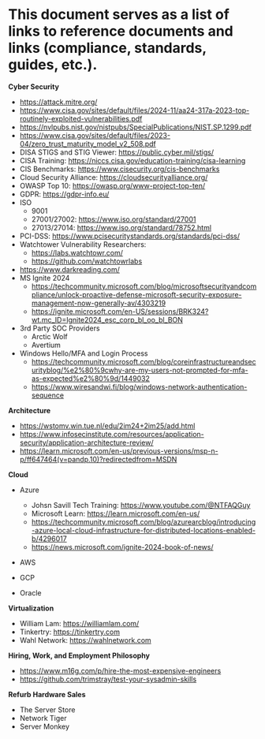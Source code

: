 # This document serves as a list of links to reference documents and links (compliance, standards, guides, etc.). #

**Cyber Security**

* https://attack.mitre.org/
* https://www.cisa.gov/sites/default/files/2024-11/aa24-317a-2023-top-routinely-exploited-vulnerabilities.pdf
* https://nvlpubs.nist.gov/nistpubs/SpecialPublications/NIST.SP.1299.pdf
* https://www.cisa.gov/sites/default/files/2023-04/zero_trust_maturity_model_v2_508.pdf
* DISA STIGS and STIG Viewer: https://public.cyber.mil/stigs/
* CISA Training: https://niccs.cisa.gov/education-training/cisa-learning
* CIS Benchmarks: https://www.cisecurity.org/cis-benchmarks
* Cloud Security Alliance: https://cloudsecurityalliance.org/
* OWASP Top 10: https://owasp.org/www-project-top-ten/
* GDPR: https://gdpr-info.eu/
* ISO
    * 9001
    * 27001/27002: https://www.iso.org/standard/27001
    * 27013/27014: https://www.iso.org/standard/78752.html
* PCI-DSS: https://www.pcisecuritystandards.org/standards/pci-dss/
* Watchtower Vulnerability Researchers: 
    * https://labs.watchtowr.com/
    * https://github.com/watchtowrlabs
* https://www.darkreading.com/
* MS Ignite 2024
    * https://techcommunity.microsoft.com/blog/microsoftsecurityandcompliance/unlock-proactive-defense-microsoft-security-exposure-management-now-generally-av/4303219
    * https://ignite.microsoft.com/en-US/sessions/BRK324?wt.mc_ID=Ignite2024_esc_corp_bl_oo_bl_BON
* 3rd Party SOC Providers
    * Arctic Wolf
    * Avertium
* Windows Hello/MFA and Login Process
    * https://techcommunity.microsoft.com/blog/coreinfrastructureandsecurityblog/%e2%80%9cwhy-are-my-users-not-prompted-for-mfa-as-expected%e2%80%9d/1449032
    * https://www.wiresandwi.fi/blog/windows-network-authentication-sequence

**Architecture**
* https://wstomv.win.tue.nl/edu/2im24+2im25/add.html
* https://www.infosecinstitute.com/resources/application-security/application-architecture-review/
* https://learn.microsoft.com/en-us/previous-versions/msp-n-p/ff647464(v=pandp.10)?redirectedfrom=MSDN


**Cloud**

* Azure
    * Johsn Savill Tech Training: https://www.youtube.com/@NTFAQGuy
    * Microsoft Learn: https://learn.microsoft.com/en-us/
    * https://techcommunity.microsoft.com/blog/azurearcblog/introducing-azure-local-cloud-infrastructure-for-distributed-locations-enabled-b/4296017
    * https://news.microsoft.com/ignite-2024-book-of-news/

* AWS
* GCP
* Oracle

**Virtualization**

* William Lam: https://williamlam.com/
* Tinkertry: https://tinkertry.com
* Wahl Network: https://wahlnetwork.com




**Hiring, Work, and Employment Philosophy**

* https://www.m16g.com/p/hire-the-most-expensive-engineers
* https://github.com/trimstray/test-your-sysadmin-skills

**Refurb Hardware Sales**

* The Server Store
* Network Tiger
* Server Monkey

